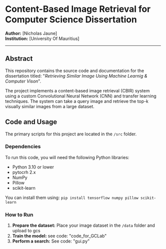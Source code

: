 # Content-Based Image Retrieval for Computer Science Dissertation
**Author:** [Nicholas Jaune]  
**Institution:** [University Of Mauritius]

---

## Abstract

This repository contains the source code and documentation for the dissertation titled: "*Retrieving Similar Image Using Machine Learnig & Computer Vison*". 

The project implements a content-based image retrieval (CBIR) system using a custom Convolutional Neural Network (CNN) and transfer learning techniques. The system can take a query image and retrieve the top-k visually similar images from a large dataset.


## Code and Usage

The primary scripts for this project are located in the `/src` folder. 

### Dependencies
To run this code, you will need the following Python libraries:
* Python 3.10 or lower
* pytocrh 2.x
* NumPy
* Pillow
* scikit-learn

You can install them using:
`pip install tensorflow numpy pillow scikit-learn`

### How to Run
1.  **Prepare the dataset:** Place your image dataset in the `/data` folder and upload to gcs
2.  **Train the model:** see code: "code_for_GCLab"
3.  **Perform a search:** See code: "gui.py"


